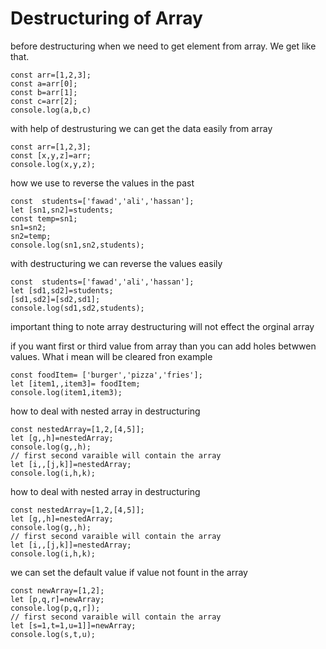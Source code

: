 # Destructuring of Array

before destructuring when  we need to get element  from  array. We get like that.

```
const arr=[1,2,3];
const a=arr[0];
const b=arr[1];
const c=arr[2];
console.log(a,b,c) 
```

with help of  destrusturing we can get the data easily  from  array

```
const arr=[1,2,3];
const [x,y,z]=arr;
console.log(x,y,z);
```

how we use to reverse the values in the  past

```
const  students=['fawad','ali','hassan'];
let [sn1,sn2]=students;
const temp=sn1;
sn1=sn2;
sn2=temp;
console.log(sn1,sn2,students);
```


with destructuring we can reverse the values easily

```
const  students=['fawad','ali','hassan'];
let [sd1,sd2]=students;
[sd1,sd2]=[sd2,sd1];
console.log(sd1,sd2,students);
```
important thing to note array destructuring will not effect the orginal array

if you want first or third value from array than you can add holes betwwen values. What i mean will be cleared fron  example

```
const foodItem= ['burger','pizza','fries'];
let [item1,,item3]= foodItem;
console.log(item1,item3);
```

how to deal with nested  array in  destructuring

```
const nestedArray=[1,2,[4,5]];
let [g,,h]=nestedArray;
console.log(g,,h);
// first second varaible will contain the array
let [i,,[j,k]]=nestedArray;
console.log(i,h,k);
```

how to deal with nested  array in  destructuring

```
const nestedArray=[1,2,[4,5]];
let [g,,h]=nestedArray;
console.log(g,,h);
// first second varaible will contain the array
let [i,,[j,k]]=nestedArray;
console.log(i,h,k); 
```

we can set the default value  if value not  fount in the array

```
const newArray=[1,2];
let [p,q,r]=newArray;
console.log(p,q,r]);
// first second varaible will contain the array
let [s=1,t=1,u=1]]=newArray;
console.log(s,t,u); 
```
